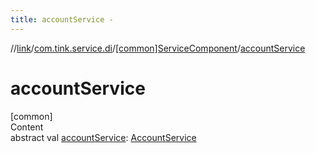 ```yaml
---
title: accountService -
---
```

//[link](../../index.md)/[com.tink.service.di](../index.md)/[[common]ServiceComponent](index.md)/[accountService](account-service.md)



# accountService  
[common]  
Content  
abstract val [accountService](account-service.md): [AccountService](../../com.tink.service.account/[common]-account-service/index.md)  



